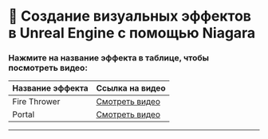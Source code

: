 # 🌟 Создание визуальных эффектов в Unreal Engine с помощью Niagara

### Нажмите на название эффекта в таблице, чтобы посмотреть видео:

| **Название эффекта** | **Ссылка на видео** |
|----------------------|---------------------|
| Fire Thrower         | [Смотреть видео](https://www.artstation.com/artwork/YGq41K) |
| Portal               | [Смотреть видео](https://www.artstation.com/artwork/YGq41K) |
****

